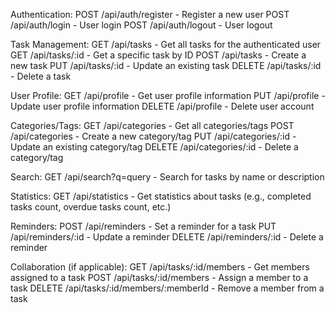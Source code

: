 Authentication:
    POST /api/auth/register - Register a new user
    POST /api/auth/login - User login
    POST /api/auth/logout - User logout

Task Management:
    GET /api/tasks - Get all tasks for the authenticated user
    GET /api/tasks/:id - Get a specific task by ID
    POST /api/tasks - Create a new task
    PUT /api/tasks/:id - Update an existing task
    DELETE /api/tasks/:id - Delete a task

User Profile:
    GET /api/profile - Get user profile information
    PUT /api/profile - Update user profile information
    DELETE /api/profile - Delete user account

Categories/Tags:
    GET /api/categories - Get all categories/tags
    POST /api/categories - Create a new category/tag
    PUT /api/categories/:id - Update an existing category/tag
    DELETE /api/categories/:id - Delete a category/tag

Search:
    GET /api/search?q=query - Search for tasks by name or description

Statistics:
    GET /api/statistics - Get statistics about tasks (e.g., completed tasks count, overdue tasks count, etc.)

Reminders:
    POST /api/reminders - Set a reminder for a task
    PUT /api/reminders/:id - Update a reminder
    DELETE /api/reminders/:id - Delete a reminder

Collaboration (if applicable):
    GET /api/tasks/:id/members - Get members assigned to a task
    POST /api/tasks/:id/members - Assign a member to a task
    DELETE /api/tasks/:id/members/:memberId - Remove a member from a task